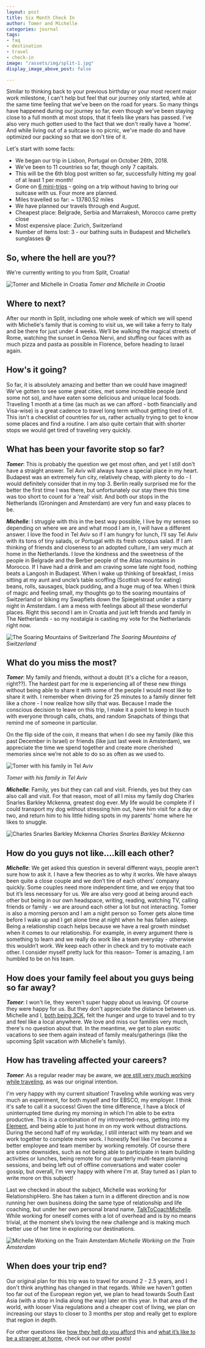 ```yaml
---
layout: post
title: Six Month Check In
author: Tomer and Michelle
categories: journal
tags:
- faq
- destination
- travel
- check-in
image: "/assets/img/split-1.jpg"
display_image_above_post: false

---
```

Similar to thinking back to your previous birthday or your most recent major work milestone, I can't help but feel that our journey only started, while at the same time feeling that we've been on the road for years. So many things have happened during our journey so far, even though we've been staying close to a full month at most stops, that it feels like years has passed. I've also very much gotten used to the fact that we don't really have a 'home'. And while living out of a suitcase is no picnic, we've made do and have optimized our packing so that we don't tire of it.

Let's start with some facts:

* We began our trip in Lisbon, Portugal on October 26th, 2018.
* We've been to 11 countries so far, though only 7 capitals.
* This will be the 6th blog post written so far, successfully hitting my goal of at least 1 per month!
* Gone on [6 mini-trips](https://wherethehellaretomerandmichelle.com/journal/mini-trips.html) - going on a trip without having to bring our suitcase with us. Four more are planned.
* Miles travelled so far: \~ 13780.52 miles
* We have planned our travels through end August.
* Cheapest place: Belgrade, Serbia and Marrakesh, Morocco came pretty close
* Most expensive place: Zurich, Switzerland
* Number of items lost: 3 - our bathing suits in Budapest and Michelle’s sunglasses 😅

## **So, where the hell are you??**

We're currently writing to you from Split, Croatia!

![Tomer and Michelle in Croatia](/assets/img/split-1.jpg "Welcome to Croatia!")
_Tomer and Michelle in Croatia_

## **Where to next?**

After our month in Split, including one whole week of which we will spend with Michelle's family that is coming to visit us, we will take a ferry to Italy and be there for just under 4 weeks. We’ll be walking the magical streets of Rome, watching the sunset in Genoa Nervi, and stuffing our faces with as much pizza and pasta as possible in Florence, before heading to Israel again.

## **How's it going?**

So far, it is absolutely amazing and better than we could have imagined! We've gotten to see some great cities, met some incredible people (and some not so), and have eaten some delicious and unique local foods. Traveling 1 month at a time (as much as we can afford - both financially and Visa-wise) is a great cadence to travel long term without getting tired of it. This isn't a checklist of countries for us, rather actually trying to get to know some places and find a routine. I am also quite certain that with shorter stops we would get tired of traveling very quickly.

## **What has been your favorite stop so far?**

**_Tomer_**: This is probably the question we get most often, and yet I still don't have a straight answer. Tel Aviv will always have a special place in my heart. Budapest was an extremely fun city, relatively cheap, with plenty to do - I would definitely consider that in my top 3. Berlin really surprised me for the better the first time I was there, but unfortunately our stay there this time was too short to count for a 'real' visit. And both our stops in the Netherlands (Groningen and Amsterdam) are very fun and easy places to be.

**_Michelle_**: I struggle with this in the best way possible, I live by my senses so depending on where we are and what mood I am in, I will have a different answer. I love the food in Tel Aviv so if I am hungry for lunch, I’ll say Tel Aviv with its tons of tiny salads, or Portugal with its fresh octopus salad. If I am thinking of friends and closeness to an adopted culture, I am very much at home in the Netherlands. I love the kindness and the sweetness of the people in Belgrade and the Berber people of the Atlas mountains in Morocco. If I have had a drink and am craving some late night food, nothing beats a Langosh in Budapest. When I wake up thinking of breakfast, I miss sitting at my aunt and uncle’s table scoffing (Scottish word for eating) beans, rolls, sausages, black pudding, and a huge mug of tea. When I think of magic and feeling small, my thoughts go to the soaring mountains of Switzerland or biking my Swapfiets down the Spiegelstraat under a starry night in Amsterdam. I am a mess with feelings about all these wonderful places. Right this second I am in Croatia and just left friends and family in The Netherlands - so my nostalgia is casting my vote for the Netherlands right now.

![The Soaring Mountains of Switzerland](/assets/img/alps.jpg "The Swiss Alps")
_The Soaring Mountains of Switzerland_

## **What do you miss the most?**

**_Tomer_**: My family and friends, without a doubt (it's a cliche for a reason, right??). The hardest part for me is experiencing all of these new things without being able to share it with some of the people I would most like to share it with. I remember when driving for 25 minutes to a family dinner felt like a chore - I now realize how silly that was. Because I made the conscious decision to leave on this trip, I make it a point to keep in touch with everyone through calls, chats, and random Snapchats of things that remind me of someone in particular.

On the flip side of the coin, it means that when I do see my family (like this past December in Israel) or friends (like just last week in Amsterdam), we appreciate the time we spend together and create more cherished memories since we’re not able to do so as often as we used to.

![Tomer with his family in Tel Aviv](/assets/img/tomer_and_the_fam.JPG "Tomer with his family in Tel Aviv")

_Tomer with his family in Tel Aviv_

**_Michelle_**: Family, yes but they can call and visit. Friends, yes but they can also call and visit. For that reason, most of all I miss my family dog Charles Snarles Barkley Mckenna, greatest dog ever. My life would be complete if I could transport my dog without stressing him out, have him visit for a day or two, and return him to his little hiding spots in my parents’ home where he likes to snuggle.

![Charles Snarles Barkley Mckenna](/assets/img/charlie.jpg "Charles Snarles Barkley Mckenna")
_Charles Snarles Barkley Mckenna_

## **How do you guys not like….kill each other?**

**_Michelle_**: We get asked this question in several different ways, people aren’t sure how to ask it. I have a few theories as to why it works. We have always been quite a close couple and we don’t tire of each others’ company quickly. Some couples need more independent time, and we enjoy that too but it’s less necessary for us. We are also very good at being around each other but being in our own headspace, writing, reading, watching TV, calling friends or family - we are around each other a lot but not interacting. Tomer is also a morning person and I am a night person so Tomer gets alone time before I wake up and I get alone time at night when he has fallen asleep. Being a relationship coach helps because we have a real growth mindset when it comes to our relationship. For example, in every argument there is something to learn and we really do work like a team everyday - otherwise this wouldn’t work. We keep each other in check and try to motivate each other. I consider myself pretty luck for this reason- Tomer is amazing, I am humbled to be on his team.

## **How does your family feel about you guys being so far away?**

**_Tomer_**: I won't lie, they weren't super happy about us leaving. Of course they were happy for us. But they don't appreciate the distance between us. Michelle and I, [both being 3CK](https://wherethehellaretomerandmichelle.com/journal/strangers-at-home.html#michelle-in-scotland), felt the hunger and urge to travel and to try and feel like a local anywhere. We love and miss our families very much, there's no question about that. In the meantime, we get to plan exotic vacations to see them again instead of family meals/gatherings (like the upcoming Split vacation with Michelle's family).

## **How has traveling affected your careers?**

**_Tomer_**: As a regular reader may be aware, we [are still very much working while traveling](https://wherethehellaretomerandmichelle.com/journal/our-vacations-vocations.html), as was our original intention.

I'm very happy with my current situation! Traveling while working was very much an experiment, for both myself and for EBSCO, my employer. I think it's safe to call it a success! Given the time difference, I have a block of uninterrupted time during my morning in which I'm able to be extra productive. This is a combination of my introverted-ness, getting into my [Element](http://elementbook.com/ "http://elementbook.com/"), and being able to just hone in on my work without distractions. During the second half of my workday, I still interact with my team and we work together to complete more work. I honestly feel like I've become a better employee and team member by working remotely. Of course there are some downsides, such as not being able to participate in team building activities or lunches, being remote for our quarterly multi-team planning sessions, and being left out of offline conversations and water cooler gossip, but overall, I'm very happy with where I'm at. Stay tuned as I plan to write more on this subject! 

Last we checked in about the subject, Michelle was working for RelationshipHero. She has taken a turn in a different direction and is now running her own business doing the same type of relationship and life coaching, but under her own personal brand name, [TalkToCoachMichelle](http://talktocoachmichelle.com). While working for oneself comes with a lot of overhead and is by no means trivial, at the moment she’s loving the new challenge and is making much better use of her time in exploring our destinations.

![Michelle Working on the Train Amsterdam](/assets/img/michelle_working_on_the_train.jpg "Michelle Working on the Train Amsterdam")
_Michelle Working on the Train Amsterdam_

## **When does your trip end?**

Our original plan for this trip was to travel for around 2 - 2.5 years, and I don't think anything has changed in that regards. While we haven't gotten too far out of the European region yet, we plan to head towards South East Asia (with a stop in India along the way) later on this year. In that area of the world, with looser Visa regulations and a cheaper cost of living, we plan on increasing our stays to closer to 3 months per stop and really get to explore that region in depth.

For other questions like [how they hell do you afford](https://wherethehellaretomerandmichelle.com/journal/our-vacations-vocations.html) this and [what it’s like to be a stranger at home](https://wherethehellaretomerandmichelle.com/journal/strangers-at-home.html), check out our other posts!